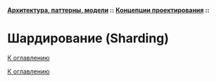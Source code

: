 **[Архитектура, паттерны, модели](../../README.md#patterns) ::** 
**[Концепции проектирования](../../README.md#patterns-concepts) ::**
# Шардирование (Sharding)

<!--

-->

[К оглавлению](../../README.md#patterns-concepts)



[К оглавлению](../../README.md#patterns-concepts)

